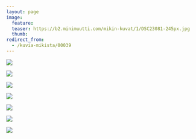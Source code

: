 ```yaml
---
layout: page
image:
  feature:
  teaser: https://b2.minimuutti.com/mikin-kuvat/1/DSC23081-245px.jpg
  thumb:
redirect_from:
  - /kuvia-mikista/00039
---
```


![](https://b2.minimuutti.com/mikin-kuvat/1/DSC22961-800px.jpg)

![](https://b2.minimuutti.com/mikin-kuvat/1/DSC22980-800px.jpg)

![](https://b2.minimuutti.com/mikin-kuvat/1/DSC22987-800px.jpg)

![](https://b2.minimuutti.com/mikin-kuvat/1/DSC23030-800px.jpg)

![](https://b2.minimuutti.com/mikin-kuvat/1/DSC23031-800px.jpg)

![](https://b2.minimuutti.com/mikin-kuvat/1/DSC22957-800px.jpg)

![](https://b2.minimuutti.com/mikin-kuvat/1/DSC23081-800px.jpg)
